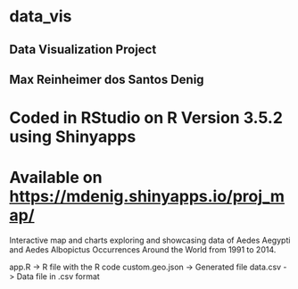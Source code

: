 # data_vis

## Data Visualization Project
## Max Reinheimer dos Santos Denig
# Coded in RStudio on R Version 3.5.2 using Shinyapps

# Available on https://mdenig.shinyapps.io/proj_map/

Interactive map and charts exploring and showcasing data of Aedes Aegypti and Aedes Albopictus Occurrences Around the World from 1991 to 2014.

app.R -> R file with the R code
custom.geo.json -> Generated file
data.csv -> Data file in .csv format

